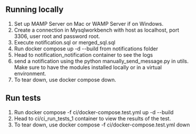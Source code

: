 ## Running locally
1. Set up MAMP Server on Mac or WAMP Server if on Windows. 
2. Create a connection in Mysqlworkbench with host as localhost, port 3306, user root and password root. 
3. Execute notification.sql or merged_sql.sql
4. Run docker compose up -d --build from notifications folder
5. Head to notification_notification container to see the logs 
6. send a notification using the python manually_send_message.py in utils. Make sure to have the modules installed locally or in a virtual environment.
7. To tear down, use docker compose down. 

## Run tests
1. Run docker compose -f ci/docker-compose.test.yml up -d --build
2. Head to ci/ci_run_tests_1 container to view the results of the test.
3. To tear down, use docker compose -f ci/docker-compose.test.yml down